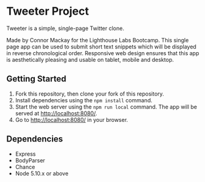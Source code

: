 # Tweeter Project

Tweeter is a simple, single-page Twitter clone.

Made by Connor Mackay for the Lighthouse Labs Bootcamp. This single page app can be used to submit short text snippets which will be displayed in reverse chronological order. Responsive web design ensures that this app is aesthetically pleasing and usable on tablet, mobile and desktop. 

## Getting Started

1. Fork this repository, then clone your fork of this repository.
2. Install dependencies using the `npm install` command.
3. Start the web server using the `npm run local` command. The app will be served at <http://localhost:8080/>.
4. Go to <http://localhost:8080/> in your browser.

## Dependencies

- Express
- BodyParser
- Chance
- Node 5.10.x or above

##
